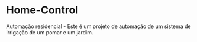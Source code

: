 # Home-Control
Automação residencial - 
Este é um projeto de automação de um sistema de irrigação de um pomar e um jardim.
